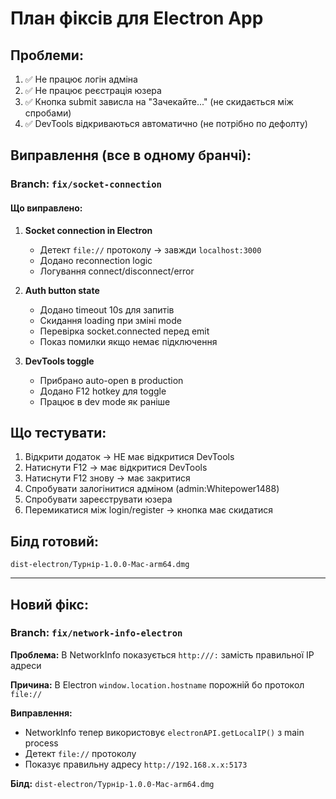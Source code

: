 # План фіксів для Electron App

## Проблеми:
1. ✅ Не працює логін адміна
2. ✅ Не працює реєстрація юзера
3. ✅ Кнопка submit зависла на "Зачекайте..." (не скидається між спробами)
4. ✅ DevTools відкриваються автоматично (не потрібно по дефолту)

## Виправлення (все в одному бранчі):

### Branch: `fix/socket-connection`

#### Що виправлено:

1. **Socket connection in Electron**
   - Детект `file://` протоколу → завжди `localhost:3000`
   - Додано reconnection logic
   - Логування connect/disconnect/error

2. **Auth button state**
   - Додано timeout 10s для запитів
   - Скидання loading при зміні mode
   - Перевірка socket.connected перед emit
   - Показ помилки якщо немає підключення

3. **DevTools toggle**
   - Прибрано auto-open в production
   - Додано F12 hotkey для toggle
   - Працює в dev mode як раніше

## Що тестувати:

1. Відкрити додаток → НЕ має відкритися DevTools
2. Натиснути F12 → має відкритися DevTools
3. Натиснути F12 знову → має закритися
4. Спробувати залогінитися адміном (admin:Whitepower1488)
5. Спробувати зареєструвати юзера
6. Перемикатися між login/register → кнопка має скидатися

## Білд готовий:
`dist-electron/Турнір-1.0.0-Mac-arm64.dmg`

---

## Новий фікс:

### Branch: `fix/network-info-electron`

**Проблема:** В NetworkInfo показується `http:///:` замість правильної IP адреси

**Причина:** В Electron `window.location.hostname` порожній бо протокол `file://`

**Виправлення:**
- NetworkInfo тепер використовує `electronAPI.getLocalIP()` з main process
- Детект `file://` протоколу
- Показує правильну адресу `http://192.168.x.x:5173`

**Білд:** `dist-electron/Турнір-1.0.0-Mac-arm64.dmg`
